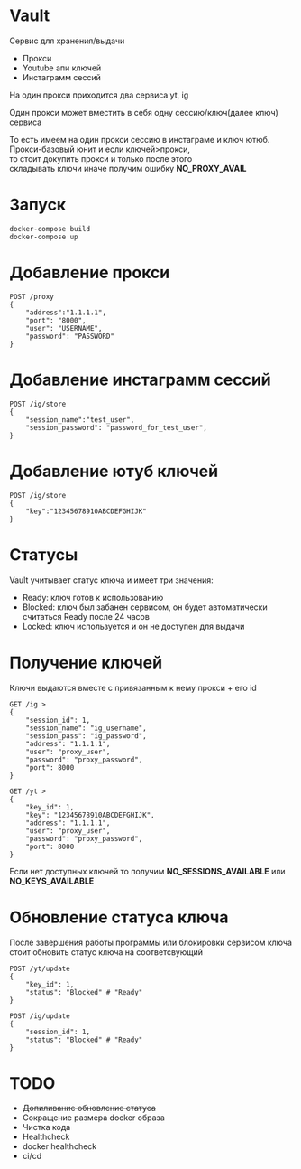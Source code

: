 # Vault
Сервис для хранения/выдачи 
- Прокси
- Youtube апи ключей
- Инстаграмм сессий

На один прокси приходится два сервиса yt, ig

Один прокси может вместить в себя одну сессию/ключ(далее ключ) сервиса

То есть имеем на один прокси сессию в инстаграме и ключ ютюб.  
Прокси-базовый юнит и если ключей>прокси,  
то стоит докупить прокси и только после этого  
складывать ключи иначе получим ошибку **NO_PROXY_AVAIL**

# Запуск
```
docker-compose build
docker-compose up
```

# Добавление прокси

```
POST /proxy
{
    "address":"1.1.1.1",
    "port": "8000",
    "user": "USERNAME",
    "password": "PASSWORD"
}
```

# Добавление инстаграмм сессий

```
POST /ig/store
{
    "session_name":"test_user",
    "session_password": "password_for_test_user",
}
```

# Добавление ютуб ключей

```
POST /ig/store
{
    "key":"12345678910ABCDEFGHIJK"
}
```

# Статусы

Vault учитывает статус ключа и имеет три значения:
- Ready: ключ готов к использованию
- Blocked: ключ был забанен сервисом, он будет автоматически считаться Ready после 24 часов
- Locked: ключ используется и он не доступен для выдачи

# Получение ключей
Ключи выдаются вместе с привязанным к нему прокси + его id

```
GET /ig >
{
    "session_id": 1,
    "session_name": "ig_username",
    "session_pass": "ig_password",
    "address": "1.1.1.1",
    "user": "proxy_user",
    "password": "proxy_password",
    "port": 8000
}
```
```
GET /yt >
{
    "key_id": 1,
    "key": "12345678910ABCDEFGHIJK",
    "address": "1.1.1.1",
    "user": "proxy_user",
    "password": "proxy_password",
    "port": 8000
}
```
Если нет доступных ключей то получим **NO_SESSIONS_AVAILABLE** или **NO_KEYS_AVAILABLE**

# Обновление статуса ключа

После завершения работы программы или блокировки сервисом ключа  
стоит обновить статус ключа на соответсвующий

```
POST /yt/update
{
    "key_id": 1,
    "status": "Blocked" # "Ready"
}
```
```
POST /ig/update
{
    "session_id": 1,
    "status": "Blocked" # "Ready"
}
```


# TODO 
- <s>Допиливание обновление статуса</s>
- Сокращение размера docker образа
- Чистка кода
- Healthcheck
- docker healthcheck
- ci/cd
